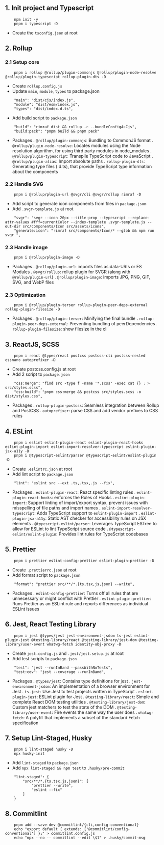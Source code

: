 ## 1. Init project and Typescript

```
    npm init -y
    pnpm i typescript -D
```

- Create the `tsconfig.json` at root

## 2. Rollup

### 2.1 Setup core

```
    pnpm i rollup @rollup/plugin-commonjs @rollup/plugin-node-resolve @rollup/plugin-typescript rollup-plugin-dts -D
```

- Create `rollup.config.js`
- Update `main`, `module`, `types` to package.json

```
    "main": "dist/cjs/index.js",
    "module": "dist/esm/index.js",
    "types": "dist/index.d.ts",
```

- Add build script to `package.json`

```
    "build": "rimraf dist && rollup -c --bundleConfigAsCjs",
    "build:pack": "pnpm build && pnpm pack"
```

- Packages
  . `@rollup/plugin-commonjs`: Bundling to CommonJS format
  . `@rollup/plugin-node-resolve`: Locates modules using the Node resolution algorithm, for using third party modules in node_modules
  . `@rollup/plugin-typescript`: Transpile TypeScript code to JavaScript
  . `@rollup/plugin-alias`: Import absolute paths
  . `rollup-plugin-dts`: Generating type files (.d.ts), that provide TypeScript type information about the components

### 2.2 Handle SVG

```
    pnpm i @rollup/plugin-url @svgr/cli @svgr/rollup rimraf -D
```

- Add script to generate icon components from files in `package.json`
- Add `.svgr-template.js` at root

```
    "svgr": "svgr --icon 20px --title-prop --typescript --replace-attr-values #fff=currentColor --index-template .svgr-template.js --out-dir src/components/Icon src/assets/icons",
    "generate:icon": "rimraf src/components/Icon/* --glob && npm run svgr ",
```

### 2.3 Handle image

```
    pnpm i @rollup/plugin-image -D
```

- Packages
  . `@rollup/plugin-url`: imports files as data-URIs or ES Modules
  . `@svgr/rollup`: rollup plugin for SVGR (along with `@rollup/plugin-url`)
  . `@rollup/plugin-image`: imports JPG, PNG, GIF, SVG, and WebP files

### 2.3 Optimization

```
    pnpm i @rollup/plugin-terser rollup-plugin-peer-deps-external rollup-plugin-filesize -D
```

- Packages
  . `@rollup/plugin-terser`: Minifying the final bundle
  . `rollup-plugin-peer-deps-external`: Preventing bundling of peerDependencies
  . `rollup-plugin-filesize`: show filesize in the cli

## 3. ReactJS, SCSS

```
    pnpm i react @types/react postcss postcss-cli postcss-nested cssnano autoprefixer -D
```

- Create postcss.config.js at root
- Add 2 script to `package.json`

```
    "css:merge": "find src -type f -name '*.scss' -exec cat {} ; > src/styles.scss",
    "css:build": "pnpm css:merge && postcss src/styles.scss -o dist/styles.css",
```

- Packages
  . `rollup-plugin-postcss`: Seamless integration between Rollup and PostCSS
  . `autoprefixer`: parse CSS and add vendor prefixes to CSS rules

## 4. ESLint

```
    pnpm i eslint eslint-plugin-react eslint-plugin-react-hooks eslint-plugin-import eslint-import-resolver-typescript eslint-plugin-jsx-a11y -D
    pnpm i @typescript-eslint/parser @typescript-eslint/eslint-plugin -D
```

- Create `.eslintrc.json` at root
- Add lint script to `package.json`

```
    "lint": "eslint src --ext .ts,.tsx,.js --fix",
```

- Packages
  . `eslint-plugin-react`: React specific linting rules
  . `eslint-plugin-react-hooks`: enforces the Rules of Hooks
  . `eslint-plugin-import`: Support linting of import/export syntax, prevent issues with misspelling of file paths and import names
  . `eslint-import-resolver-typescript`: Adds TypeScript support to `eslint-plugin-import`
  . `eslint-plugin-jsx-a11y`: Static AST checker for accessibility rules on JSX elements
  . `@typescript-eslint/parser`: Leverages TypeScript ESTree to allow for ESLint to lint TypeScript source code
  . `@typescript-eslint/eslint-plugin`: Provides lint rules for TypeScript codebases

## 5. Prettier

```
    pnpm i prettier eslint-config-prettier eslint-plugin-prettier -D
```

- Create `.prettierrc.json` at root
- Add format script to `package.json`

```
    "format": "prettier src/**/*.{ts,tsx,js,json} --write",
```

- Packages
  . `eslint-config-prettier`: Turns off all rules that are unnecessary or might conflict with Prettier
  . `eslint-plugin-prettier`: Runs Prettier as an ESLint rule and reports differences as individual ESLint issues

## 6. Jest, React Testing Library

```
    pnpm i jest @types/jest jest-environment-jsdom ts-jest eslint-plugin-jest @testing-library/react @testing-library/jest-dom @testing-library/user-event whatwg-fetch identity-obj-proxy -D
```

- Create `jest.config.js` and `.jest/jest.setup.js` at root
- Add test scripts to `package.json`

```
    "test": "jest --runInBand --passWithNoTests",
    "test:cov": "jest --coverage --runInBand",
```

- Packages
  . `@types/jest`: Contains type definitions for jest
  . `jest-environment-jsdom`: An implementation of a browser environment for Jest
  . `ts-jest`: Use Jest to test projects written in TypeScript
  . `eslint-plugin-jest`: ESLint plugin for Jest
  . `@testing-library/react`: Simple and complete React DOM testing utilities
  . `@testing-library/jest-dom`: Custom jest matchers to test the state of the DOM
  . `@testing-library/user-event`: Fire events the same way the user does
  . `whatwg-fetch`: A polyfill that implements a subset of the standard Fetch specification

## 7. Setup Lint-Staged, Husky

```
    pnpm i lint-staged husky -D
    npx husky-init
```

- Add `lint-staged` to `package.json`
- Add `npx lint-staged && npm test` to `.husky/pre-commit`

```
    "lint-staged": {
        "src/**/*.{ts,tsx,js,json}": [
            "prettier --write",
            "eslint --fix"
        ]
    }
```

## 8. Commitlint

```
    pnpm add --save-dev @commitlint/{cli,config-conventional}
    echo "export default { extends: ['@commitlint/config-conventional'] };" > commitlint.config.js
    echo "npx --no -- commitlint --edit \$1" > .husky/commit-msg
```
